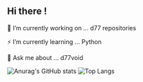 ## Hi there !

🌱 I’m currently working on ... d77 repositories

⚡ I’m currently learning ... Python

💬 Ask me about ... d77void

![Anurag's GitHub stats](https://github-readme-stats.vercel.app/api?username=dani-77&show_icons=true&theme=Dracula)
![Top Langs](https://github-readme-stats.vercel.app/api/top-langs/?username=anuraghazra&layout=compact)


<!--
**dani-77/dani-77** is a ✨ _special_ ✨ repository because its `README.md` (this file) appears on your GitHub profile.

🌱 I’m currently working on ... d77
🌱 I’m currently learning ... Python
- 👯 I’m looking to collaborate on ...
- 🤔 I’m looking for help with ...
💬 Ask me about ... d77void
- 📫 How to reach me: ...
- 😄 Pronouns: ...
- ⚡ Fun fact: ...
-->
